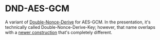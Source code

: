 # DND-AES-GCM
A variant of [Double-Nonce-Derive](https://csrc.nist.gov/csrc/media/Presentations/2023/constructions-based-on-the-aes-round/images-media/sess-5-gueron-bcm-workshop-2023.pdf) for AES-GCM. In the presentation, it's technically called Double-Nonce-Derive-Key; however, that name overlaps with a [newer construction](https://csrc.nist.gov/csrc/media/Presentations/2024/double-nonce-derive-key-gcm-dndk-gcm/images-media/sess-6-gueron-acm-workshop-2024.pdf) that's completely different.
